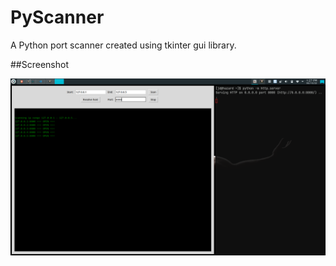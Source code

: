 # PyScanner

A Python port scanner created using tkinter gui library.

##Screenshot

![screnshot](screenshot.png)
